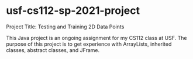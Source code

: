 # usf-cs112-sp-2021-project

Project Title: Testing and Training 2D Data Points

This Java project is an ongoing assignment for my CS112 class at USF.
The purpose of this project is to get experience with ArrayLists, 
inherited classes, abstract classes, and JFrame.

